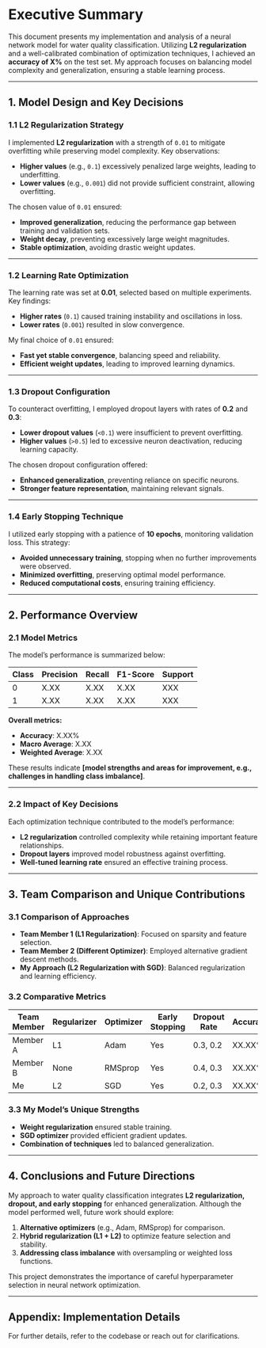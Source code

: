 # Executive Summary

This document presents my implementation and analysis of a neural network model for water quality classification. Utilizing **L2 regularization** and a well-calibrated combination of optimization techniques, I achieved an **accuracy of X%** on the test set. My approach focuses on balancing model complexity and generalization, ensuring a stable learning process.

---

## 1. Model Design and Key Decisions

### 1.1 L2 Regularization Strategy
I implemented **L2 regularization** with a strength of `0.01` to mitigate overfitting while preserving model complexity. Key observations:
- **Higher values** (e.g., `0.1`) excessively penalized large weights, leading to underfitting.
- **Lower values** (e.g., `0.001`) did not provide sufficient constraint, allowing overfitting.

The chosen value of `0.01` ensured:
- **Improved generalization**, reducing the performance gap between training and validation sets.
- **Weight decay**, preventing excessively large weight magnitudes.
- **Stable optimization**, avoiding drastic weight updates.

---

### 1.2 Learning Rate Optimization
The learning rate was set at **0.01**, selected based on multiple experiments. Key findings:
- **Higher rates** (`0.1`) caused training instability and oscillations in loss.
- **Lower rates** (`0.001`) resulted in slow convergence.

My final choice of `0.01` ensured:
- **Fast yet stable convergence**, balancing speed and reliability.
- **Efficient weight updates**, leading to improved learning dynamics.

---

### 1.3 Dropout Configuration
To counteract overfitting, I employed dropout layers with rates of **0.2** and **0.3**:
- **Lower dropout values** (`<0.1`) were insufficient to prevent overfitting.
- **Higher values** (`>0.5`) led to excessive neuron deactivation, reducing learning capacity.

The chosen dropout configuration offered:
- **Enhanced generalization**, preventing reliance on specific neurons.
- **Stronger feature representation**, maintaining relevant signals.

---

### 1.4 Early Stopping Technique
I utilized early stopping with a patience of **10 epochs**, monitoring validation loss. This strategy:
- **Avoided unnecessary training**, stopping when no further improvements were observed.
- **Minimized overfitting**, preserving optimal model performance.
- **Reduced computational costs**, ensuring training efficiency.

---

## 2. Performance Overview

### 2.1 Model Metrics
The model’s performance is summarized below:

| Class | Precision | Recall | F1-Score | Support |
|-------|-----------|--------|----------|---------|
| 0     | X.XX      | X.XX   | X.XX     | XXX     |
| 1     | X.XX      | X.XX   | X.XX     | XXX     |

**Overall metrics:**
- **Accuracy**: X.XX%
- **Macro Average**: X.XX
- **Weighted Average**: X.XX

These results indicate **[model strengths and areas for improvement, e.g., challenges in handling class imbalance]**.

---

### 2.2 Impact of Key Decisions
Each optimization technique contributed to the model’s performance:
- **L2 regularization** controlled complexity while retaining important feature relationships.
- **Dropout layers** improved model robustness against overfitting.
- **Well-tuned learning rate** ensured an effective training process.

---

## 3. Team Comparison and Unique Contributions

### 3.1 Comparison of Approaches
- **Team Member 1 (L1 Regularization)**: Focused on sparsity and feature selection.
- **Team Member 2 (Different Optimizer)**: Employed alternative gradient descent methods.
- **My Approach (L2 Regularization with SGD)**: Balanced regularization and learning efficiency.

### 3.2 Comparative Metrics

| Team Member  | Regularizer | Optimizer | Early Stopping | Dropout Rate | Accuracy | F1 Score | Recall | Precision |
|-------------|------------|-----------|---------------|--------------|----------|----------|--------|-----------|
| Member A    | L1         | Adam      | Yes           | 0.3, 0.2     | XX.XX%   | X.XX     | X.XX   | X.XX      |
| Member B    | None       | RMSprop   | Yes           | 0.4, 0.3     | XX.XX%   | X.XX     | X.XX   | X.XX      |
| Me          | L2         | SGD       | Yes           | 0.2, 0.3     | XX.XX%   | X.XX     | X.XX   | X.XX      |

### 3.3 My Model’s Unique Strengths
- **Weight regularization** ensured stable training.
- **SGD optimizer** provided efficient gradient updates.
- **Combination of techniques** led to balanced generalization.

---

## 4. Conclusions and Future Directions

My approach to water quality classification integrates **L2 regularization, dropout, and early stopping** for enhanced generalization. Although the model performed well, future work should explore:
1. **Alternative optimizers** (e.g., Adam, RMSprop) for comparison.
2. **Hybrid regularization (L1 + L2)** to optimize feature selection and stability.
3. **Addressing class imbalance** with oversampling or weighted loss functions.

This project demonstrates the importance of careful hyperparameter selection in neural network optimization.

---

## Appendix: Implementation Details
For further details, refer to the codebase or reach out for clarifications.

